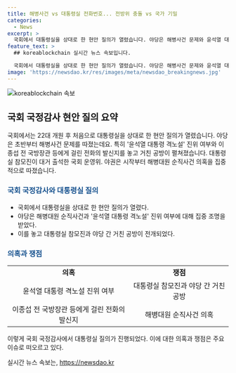 ```yaml
---
title: 해병사건 vs 대통령실 전화번호... 전방위 충돌 vs 국가 기밀
categories:
  - News
excerpt: >
  국회에서 대통령실을 상대로 한 현안 질의가 열렸습니다. 야당은 해병사건 문제와 윤석열 대통령 격노설 진위 여부, 이종섭 전 국방장관에 걸린 전화의 발신지 등을 집중 조명하며 공방이 펼쳐졌습니다. 대통령실은 쟁점에 대해 거부하며 정진석 비서실장은 해병 대원 사건은 장관 명령 어긴 항명이라고 주장하며, 야당과 여당은 해병 특검법과 공수처 수사 우선 문제 등을 놓고 입장을 대립했습니다. (150자)
feature_text: >
  ## koreablockchain 실시간 뉴스 속보입니다.

  국회에서 대통령실을 상대로 한 현안 질의가 열렸습니다. 야당은 해병사건 문제와 윤석열 대통령 격노설 진위 여부, 이종섭 전 국방장관에 걸린 전화의 발신지 등을 집중 조명하며 공방이 펼쳐졌습니다. 대통령실은 쟁점에 대해 거부하며 정진석 비서실장은 해병 대원 사건은 장관 명령 어긴 항명이라고 주장하며, 야당과 여당은 해병 특검법과 공수처 수사 우선 문제 등을 놓고 입장을 대립했습니다. (150자)
image: 'https://newsdao.kr/res/images/meta/newsdao_breakingnews.jpg'
---
```


<p><img src="https://newsdao.kr/res/images/meta/newsdao_breakingnews.jpg" alt="koreablockchain 속보" /></p>

<h2 data-ke-size="size26">국회 국정감사 현안 질의 요약</h2>

<p data-ke-size="size16">국회에서는 22대 개원 후 처음으로 대통령실을 상대로 한 현안 질의가 열렸습니다. 야당은 초반부터 해병사건 문제를 따졌는데요. 특히 '윤석열 대통령 격노설' 진위 여부와 이종섭 전 국방장관 등에게 걸린 전화의 발신지를 놓고 거친 공방이 펼쳐졌습니다. 대통령실 참모진이 대거 출석한 국회 운영위. 야권은 시작부터 해병대원 순직사건 의혹을 집중적으로 따졌습니다.</p>

<h3><b><span style="color: #1a5490;">국회 국정감사와 대통령실 질의</span></b></h3>

<ul>
    <li>국회에서 대통령실을 상대로 한 현안 질의가 열렸다.</li>
    <li>야당은 해병대원 순직사건과 '윤석열 대통령 격노설' 진위 여부에 대해 집중 조명을 받았다.</li>
    <li>이를 놓고 대통령실 참모진과 야당 간 거친 공방이 전개되었다.</li>
</ul>

<h3><b><span style="color: #1a5490;">의혹과 쟁점</span></b></h3>

<table style="width: 100%;">
<tbody>
<tr>
<td style="text-align: center; height: 17px;"><b>의혹</b></td>
<td style="text-align: center; height: 17px;"><b>쟁점</b></td>
</tr>
<tr>
<td style="text-align: center; height: 17px;">윤석열 대통령 격노설 진위 여부</td>
<td style="text-align: center; height: 17px;">대통령실 참모진과 야당 간 거친 공방</td>
</tr>
<tr>
<td style="text-align: center; height: 17px;">이종섭 전 국방장관 등에게 걸린 전화의 발신지</td>
<td style="text-align: center; height: 17px;">해병대원 순직사건 의혹</td>
</tr>
</tbody>
</table>

<p data-ke-size="size16">이렇게 국회 국정감사에서 대통령실 질의가 진행되었다. 이에 대한 의혹과 쟁점은 주요 이슈로 떠오르고 있다.</p>
실시간 뉴스 속보는, <a href="https://newsdao.kr" rel="dofollow">https://newsdao.kr</a>


